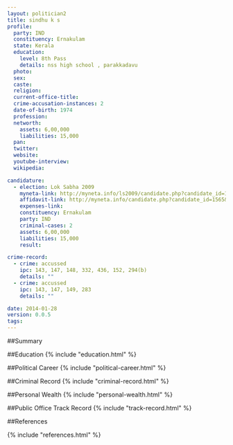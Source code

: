 ```yaml
---
layout: politician2
title: sindhu k s
profile: 
  party: IND
  constituency: Ernakulam
  state: Kerala
  education: 
    level: 8th Pass
    details: nss high school , parakkadavu
  photo: 
  sex: 
  caste: 
  religion: 
  current-office-title: 
  crime-accusation-instances: 2
  date-of-birth: 1974
  profession: 
  networth: 
    assets: 6,00,000
    liabilities: 15,000
  pan: 
  twitter: 
  website: 
  youtube-interview: 
  wikipedia: 

candidature: 
  - election: Lok Sabha 2009
    myneta-link: http://myneta.info/ls2009/candidate.php?candidate_id=1565
    affidavit-link: http://myneta.info/candidate.php?candidate_id=1565&scan=original
    expenses-link: 
    constituency: Ernakulam 
    party: IND
    criminal-cases: 2
    assets: 6,00,000
    liabilities: 15,000
    result:  

crime-record: 
  - crime: accussed
    ipc: 143, 147, 148, 332, 436, 152, 294(b)
    details: "" 
  - crime: accussed
    ipc: 143, 147, 149, 283
    details: "" 

date: 2014-01-28
version: 0.0.5
tags: 
---
```

##Summary


##Education
{% include "education.html" %}


##Political Career
{% include "political-career.html" %}


##Criminal Record
{% include "criminal-record.html" %}


##Personal Wealth
{% include "personal-wealth.html" %}


##Public Office Track Record
{% include "track-record.html" %}


##References


{% include "references.html" %}